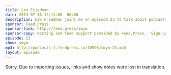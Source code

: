 ```yaml
---
title: Lex Friedman
date: 2013-07-16 12:11:00 -06:00
description: Lex Friedman joins me on episode 23 to talk about podcasting sponsorship - what kind of listener audience you need, how many dollars you can expect to make. We also talk about the ethics of doing sponsor reads for competing companies and where we think podcasting is going in the future.
sponsor: Feed.Press
sponsor-link: http://feed.press/smym
sponsor-copy: Hosting and feed support provided by Feed.Press.  Sign-up today and try FeedPress on a 14 day trial (no contracts or commitments). Use promo code "smym" during checkout to get 10% off your first year.
episode: 23
show: smym
mp3: http://podcasts-1.feedpress.co/10590/smym-23.mp3
layout: episode
---
```


Sorry. Due to importing issues, links and show notes were lost in translation.
